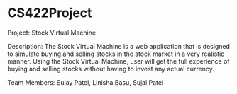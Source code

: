 # CS422Project

Project: Stock Virtual Machine

Description:
The Stock Virtual Machine is a web application that is designed to simulate buying and selling stocks in the stock market in a very realistic manner. 
Using the Stock Virtual Machine, user will get the full experience of buying and selling stocks without having to invest any actual currency.

Team Members:
Sujay Patel,
Linisha Basu,
Sujal Patel
